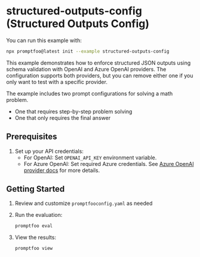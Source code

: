 # structured-outputs-config (Structured Outputs Config)

You can run this example with:

```bash
npx promptfoo@latest init --example structured-outputs-config
```

This example demonstrates how to enforce structured JSON outputs using schema validation with OpenAI and Azure OpenAI providers. The configuration supports both providers, but you can remove either one if you only want to test with a specific provider.

The example includes two prompt configurations for solving a math problem.

- One that requires step-by-step problem solving
- One that only requires the final answer

## Prerequisites

1. Set up your API credentials:
   - For OpenAI: Set `OPENAI_API_KEY` environment variable.
   - For Azure OpenAI: Set required Azure credentials. See [Azure OpenAI provider docs](https://promptfoo.dev/docs/providers/azure) for more details.

## Getting Started

1. Review and customize `promptfooconfig.yaml` as needed
2. Run the evaluation:

   ```bash
   promptfoo eval
   ```

3. View the results:

   ```bash
   promptfoo view
   ```
